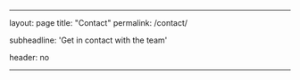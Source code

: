 ---

layout: page
title: "Contact"
permalink: /contact/

subheadline: 'Get in contact with the team'

header: no

---